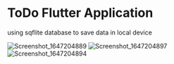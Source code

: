 # ToDo Flutter Application 

using sqflite database to save data in local device 

![Screenshot_1647204889](https://user-images.githubusercontent.com/28947735/158078996-39bd881a-cd83-4481-978f-6901ad3d77c3.png)
![Screenshot_1647204897](https://user-images.githubusercontent.com/28947735/158079000-bda2920e-bc0a-4d71-8f2e-4c95a347bd7a.png)
![Screenshot_1647204894](https://user-images.githubusercontent.com/28947735/158079003-7939ec27-4bd5-434d-b0cd-d1c8111ea5d6.png)
